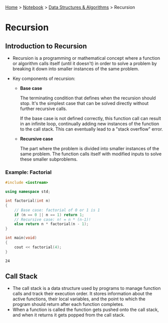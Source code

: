 <a href="../../">Home</a> > <a href="../notebook">Notebook</a> > <a href="./">Data Structures & Algorithms</a> > Recursion

# Recursion



## Introduction to Recursion

* Recursion is a programming or mathematical concept where a function or algorithm calls itself (until it doesn't) in order to solve a problem by breaking it down into smaller instances of the same problem.

* Key components of recursion:

  * **Base case**

    The terminating condition that defines when the recursion should stop. It's the simplest case that can be solved directly without further recursive calls.

    If the base case is not defined correctly, this function call can result in an infinite loop, continually adding new instances of the function to the call stack. This can eventually lead to a "stack overflow" error.

  * **Recursive case**

    The part where the problem is divided into smaller instances of the same problem. The function calls itself with modified inputs to solve these  smaller subproblems.

### Example: Factorial

```cpp
#include <iostream>

using namespace std;

int factorial(int n)
{
	// Base case: factorial of 0 or 1 is 1
	if (n == 0 || n == 1) return 1;
	// Recursive case: n! = n * (n-1)!
    else return n * factorial(n - 1);
}

int main(void)
{
    cout << factorial(4);
}
```

```plain
24
```



## Call Stack

* The call stack is a data structure used by programs to manage function calls and track their execution order. It stores information about the  active functions, their local variables, and the point to which the program should return after each function completes.
* When a function is called the function gets pushed onto the call stack, and when it returns it gets popped from the call stack.

